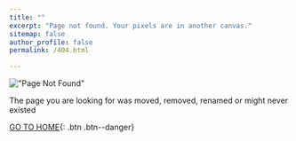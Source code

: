 ```yaml
---
title: ""
excerpt: "Page not found. Your pixels are in another canvas."
sitemap: false
author_profile: false
permalink: /404.html

---
```


!["Page Not Found"](/assets/images/site_images/404.png)

The page you are looking for was moved, removed, renamed or might never existed


[GO TO HOME](/){: .btn .btn--danger}